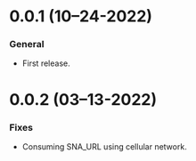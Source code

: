 # 0.0.1 (10–24-2022)

### General

- First release.

# 0.0.2 (03–13-2022)

### Fixes

- Consuming SNA_URL using cellular network.
